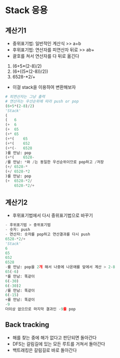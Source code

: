 # Stack 응용
## 계산기1
- 중위표기법: 일반적인 계산식 >> a+b
- 후위표기법: 연산자를 피연산자 뒤로 >> ab+
- 괄호를 쳐서 연산자를 다 뒤로 옮긴다
1. (6+5*(2-8)/2)
2. (6+((5*(2-8))/2))
3. 6528-*2/+

- 이걸 stack을 이용하여 변환해보자
```py
# 피연산자는 그냥 출력
# 연산자는 우선순위에 따라 push or pop
(6+5*(2-8)/2)
'Stack'
(
(	6
(+	6
(+	65
(+*	65
(+*(	65
(+*(	652
(+*(-	6528
)를 만남: pop
(+*(	6528-
/를 만남: *와 /는 동일한 우선순위이므로 pop하고 /저장
(+/	6528-*
(+/	6528-*2
)를 만남: pop
(+	6528-*2/
	6528-*2/+
```

## 계산기2
- 후위표기법에서 다시 중위표기법으로 바꾸기
```py
- 후위표기법 > 중위표기법
- 숫자: push
- 연산자: 숫자를 pop하고 연산결과를 다시 push
6528-*2/+
'Stack'
6
65
652
6528
-를 만남: pop을 2개 해서 나중에 나온애를 앞에서 계산 > 2-8
65(-6)
*를 만남: 똑같이
6(-30)
6(-30)2
/를 만남: 똑같이
6(-15)
+를 만남: 똑같이
-9
더이상 없으므로 마지막 결과인 -9를 pop
```

## Back tracking
- 해를 찾는 중에 해가 없다고 판단되면 돌아간다
- DFS는 갈림길에 있는 모든 루트를 거쳐서 돌아간다
- 백트래킹은 갈림길로 바로 돌아간다
